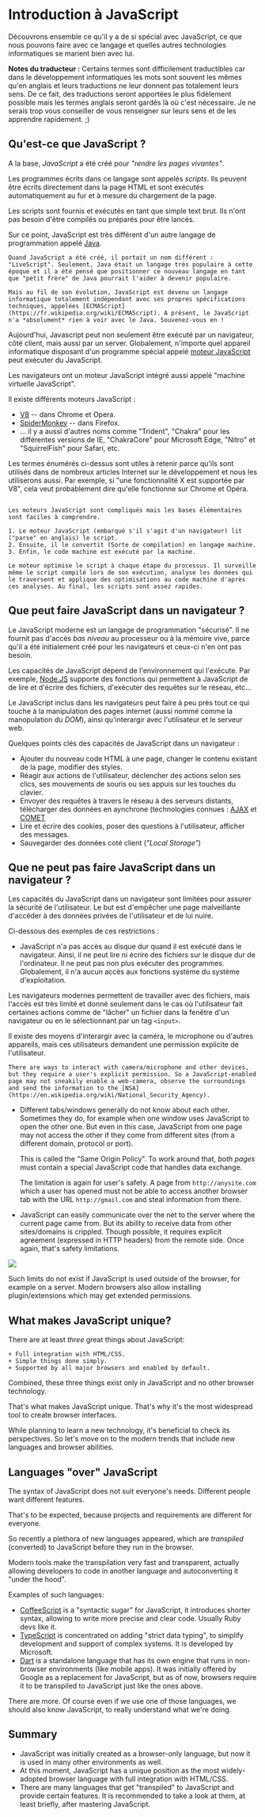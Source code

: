 # Introduction à JavaScript

Découvrons ensemble ce qu'il y a de si spécial avec JavaScript, ce que nous pouvons faire avec ce langage et quelles autres technologies informatiques se marient bien avec lui.

**Notes du traducteur :** Certains termes sont difficilement traductibles car dans le développement informatiques les mots sont souvent les mêmes qu'en anglais et leurs traductions ne leur donnent pas totalement leurs sens. De ce fait, des traductions seront apportées le plus fidèlement possible mais les termes anglais seront gardés là où c'est nécessaire. Je ne serais trop vous conseiller de vous renseigner sur leurs sens et de les apprendre rapidement. ;)

## Qu'est-ce que JavaScript ?

A la base, *JavaScript* a été créé pour *"rendre les pages vivantes"*.

Les programmes écrits dans ce langage sont appelés *scripts*. Ils peuvent être écrits directement dans la page HTML et sont exécutés automatiquement au fur et à mesure du chargement de la page.

Les scripts sont fournis et exécutés en tant que simple text brut. Ils n'ont pas besoin d'être compilés ou préparés pour être lancés.

Sur ce point, JavaScript est très différent d'un autre langage de programmation appelé [Java](https://fr.wikipedia.org/wiki/Java_(langage)).

```smart header="Pourquoi <u>Java</u>Script ?"
Quand JavaScript a été créé, il portait un nom différent : "LiveScript". Seulement, Java était un langage très populaire à cette époque et il a été pensé que positionner ce nouveau langage en tant que "petit frère" de Java pourrait l'aider à devenir populaire.

Mais au fil de son évolution, JavaScript est devenu un langage informatique totalement indépendant avec ses propres spécifications techniques, appelées [ECMAScript](https://fr.wikipedia.org/wiki/ECMAScript). A présent, le JavaScript n'a *absolument* rien à voir avec le Java. Souvenez-vous en !
```

Aujourd'hui, Javascript peut non seulement être exécuté par un navigateur, côté client, mais aussi par un server. Globalement, n'importe quel appareil informatique disposant d'un programme spécial appelé [moteur JavaScript](https://fr.wikipedia.org/wiki/Moteur_JavaScript) peut exécuter du JavaScript.

Les navigateurs ont un moteur JavaScript intégré aussi appelé "machine virtuelle JavaScript".

Il existe différents moteurs JavaScript : 

- [V8](https://es.wikipedia.org/wiki/Chrome_V8) -- dans Chrome et Opera.
- [SpiderMonkey](https://fr.wikipedia.org/wiki/SpiderMonkey) -- dans Firefox.
- ... il y a aussi d'autres noms comme "Trident", "Chakra" pour les différentes versions de IE, "ChakraCore" pour Microsoft Edge, "Nitro" et "SquirrelFish" pour Safari, etc.

Les termes énumérés ci-dessus sont utiles à retenir parce qu'ils sont utilisés dans de nombreux articles Internet sur le développement et nous les utiliserons aussi. Par exemple, si "une fonctionnalité X est supportée par V8", cela veut probablement dire qu'elle fonctionne sur Chrome et Opéra.

```smart header="Comment les moteurs fonctionnent-t-ils ?"

Les moteurs JavaScript sont compliqués mais les bases élémentaires sont faciles à comprendre.

1. Le moteur JavaScript (embarqué s'il s'agit d'un navigateur) lit ("parse" en anglais) le script.
2. Ensuite, il le convertit (Sorte de compilation) en langage machine.
3. Enfin, le code machine est exécuté par la machine.

Le moteur optimise le script à chaque étape du processus. Il surveille même le script compilé lors de son exécution, analyse les données qui le traversent et applique des optimisations au code machine d'après ces analyses. Au final, les scripts sont assez rapides.
```

## Que peut faire JavaScript dans un navigateur ?

Le JavaScript moderne est un langage de programmation "sécurisé". Il ne fournit pas d'accès *bas niveau* au processeur ou à la mémoire vive, parce qu'il a été initialement créé pour les navigateurs et ceux-ci n'en ont pas besoin.

Les capacités de JavaScript dépend de l'environnement qui l'exécute. Par exemple, [Node.JS](https://wikipedia.org/wiki/Node.js) supporte des fonctions qui permettent à JavaScript de de lire et d'écrire des fichiers, d'exécuter des requêtes sur le réseau, etc...

Le JavaScript inclus dans les navigateurs peut faire à peu près tout ce qui touche à la manipulation des pages internet (aussi nommé comme la manopulation du *DOM*), ainsi qu'interargir avec l'utilisateur et le serveur web.

Quelques points clés des capacités de JavaScript dans un navigateur :

-  Ajouter du nouveau code HTML à une page, changer le contenu existant de la page, modifier des styles.
- Réagir aux actions de l'utilisateur, déclencher des actions selon ses clics, ses mouvements de souris ou ses appuis sur les touches du clavier.
- Envoyer des requêtes à travers le réseau à des serveurs distants, télécharger des données en aynchrone (technologies connues : [AJAX](https://en.wikipedia.org/wiki/Ajax_(programming)) et [COMET](https://en.wikipedia.org/wiki/Comet_(programming))
- Lire et écrire des cookies, poser des questions à l'utilisateur, afficher des messages.
- Sauvegarder des données coté client (*"Local Storage"*)

## Que ne peut pas faire JavaScript dans un navigateur ?

Les capacités du JavaScript dans un navigateur sont limitées pour assurer la sécurité de l'utilisateur. Le but est d'empêcher une page malveillante d'accéder à des données privées de l'utilisateur et de lui nuire.

Ci-dessous des exemples de ces restrictions :

- JavaScript n'a pas accès au disque dur quand il est exécuté dans le navigateur. Ainsi, il ne peut lire ni écrire des fichiers sur le disque dur de l'ordinateur. Il ne peut pas non plus exécuter des programmes. Globalement, il n'a aucun accès aux fonctions système du système d'exploitation.

Les navigateurs modernes permettent de travailler avec des fichiers, mais l'accès est très limité et donné seulement dans le cas où l'utilisateur fait certaines actions comme de "lâcher" un fichier dans la fenêtre d'un navigateur ou en le sélectionnant par un tag `<input>`.

Il existe des moyens d'interargir avec la caméra, le microphone ou d'autres appareils, mais ces utilisateurs demandent une permission explicite de l'utilisateur.


    There are ways to interact with camera/microphone and other devices, but they require a user's explicit permission. So a JavaScript-enabled page may not sneakily enable a web-camera, observe the surroundings and send the information to the [NSA](https://en.wikipedia.org/wiki/National_Security_Agency).
- Different tabs/windows generally do not know about each other. Sometimes they do, for example when one window uses JavaScript to open the other one. But even in this case, JavaScript from one page may not access the other if they come from different sites (from a different domain, protocol or port).

    This is called the "Same Origin Policy". To work around that, *both pages* must contain a special JavaScript code that handles data exchange.

    The limitation is again for user's safety. A page from `http://anysite.com` which a user has opened must not be able to access another browser tab with the URL `http://gmail.com` and steal information from there.
- JavaScript can easily communicate over the net to the server where the current page came from. But its ability to receive data from other sites/domains is crippled. Though possible, it requires explicit agreement (expressed in HTTP headers) from the remote side. Once again, that's safety limitations.

![](limitations.png)

Such limits do not exist if JavaScript is used outside of the browser, for example on a server. Modern browsers also allow installing plugin/extensions which may get extended permissions.

## What makes JavaScript unique?

There are at least *three* great things about JavaScript:

```compare
+ Full integration with HTML/CSS.
+ Simple things done simply.
+ Supported by all major browsers and enabled by default.
```

Combined, these three things exist only in JavaScript and no other browser technology.

That's what makes JavaScript unique. That's why it's the most widespread tool to create browser interfaces.

While planning to learn a new technology, it's beneficial to check its perspectives. So let's move on to the modern trends that include new languages and browser abilities.


## Languages "over" JavaScript

The syntax of JavaScript does not suit everyone's needs. Different people want different features.

That's to be expected, because projects and requirements are different for everyone.

So recently a plethora of new languages appeared, which are *transpiled* (converted) to JavaScript before they run in the browser.

Modern tools make the transpilation very fast and transparent, actually allowing developers to code in another language and autoconverting it "under the hood".

Examples of such languages:

- [CoffeeScript](http://coffeescript.org/) is a "syntactic sugar" for JavaScript, it introduces shorter syntax, allowing to write more precise and clear code. Usually Ruby devs like it.
- [TypeScript](http://www.typescriptlang.org/) is concentrated on adding "strict data typing", to simplify development and support of complex systems. It is developed by Microsoft.
- [Dart](https://www.dartlang.org/) is a standalone language that has its own engine that runs in non-browser environments (like mobile apps). It was initially offered by Google as a replacement for JavaScript, but as of now, browsers require it to be transpiled to JavaScript just like the ones above.

There are more. Of course even if we use one of those languages, we should also know JavaScript, to really understand what we're doing.

## Summary

- JavaScript was initially created as a browser-only language, but now it is used in many other environments as well.
- At this moment, JavaScript has a unique position as the most widely-adopted browser language with full integration with HTML/CSS.
- There are many languages that get "transpiled" to JavaScript and provide certain features. It is recommended to take a look at them, at least briefly, after mastering JavaScript.
